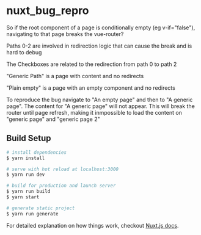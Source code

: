 # nuxt_bug_repro

So if the root component of a page is conditionally empty (eg v-if="false"), navigating to that page breaks the vue-router?

Paths 0-2 are involved in redirection logic that can cause the break and is hard to debug

The Checkboxes are related to the redirection from path 0 to path 2

"Generic Path" is a page with content and no redirects

"Plain empty" is a page with an empty component and no redirects

To reproduce the bug navigate to "An empty page" and then to "A generic page". The content for "A generic page" will not appear. This will break the router until page refresh, making it inmpossible to load the content on "generic page" and "generic page 2"

## Build Setup

``` bash
# install dependencies
$ yarn install

# serve with hot reload at localhost:3000
$ yarn run dev

# build for production and launch server
$ yarn run build
$ yarn start

# generate static project
$ yarn run generate
```

For detailed explanation on how things work, checkout [Nuxt.js docs](https://nuxtjs.org).
